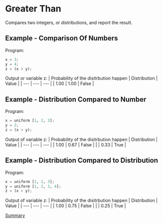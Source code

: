 # Greater Than

Compares two integers, or distributions, and report the result.

## Example - Comparison Of Numbers

Program:
```python
x = 3;
y = 4;
z = (x > y);
```

Output or variable z:
| Probability of the disitrbution happen | Distribution | Value | 
| --- | --- | --- |
| 1.00 | 1.00 | False |

## Example - Distribution Compared to Number
Program:
```python
x = uniform [1, 2, 3];
y = 2;
z = (x > y);
```

Output of variable z:
| Probability of the disitrbution happen | Distribution | Value | 
| --- | --- | --- |
| 1.00 | 0.67 | False |
| | 0.33 | True |

## Example - Distribution Compared to Distribution
Program:
```python
x = uniform [1, 2, 3];
y = uniform [1, 2, 3, 4];
z = (x > y);
```

Output of variable z:
| Probability of the disitrbution happen | Distribution | Value | 
| --- | --- | --- |
| 1.00 | 0.75 | False |
| | 0.25 | True |

[Summary](https://github.com/gleisonsdm/Kuifje-Documentation)
